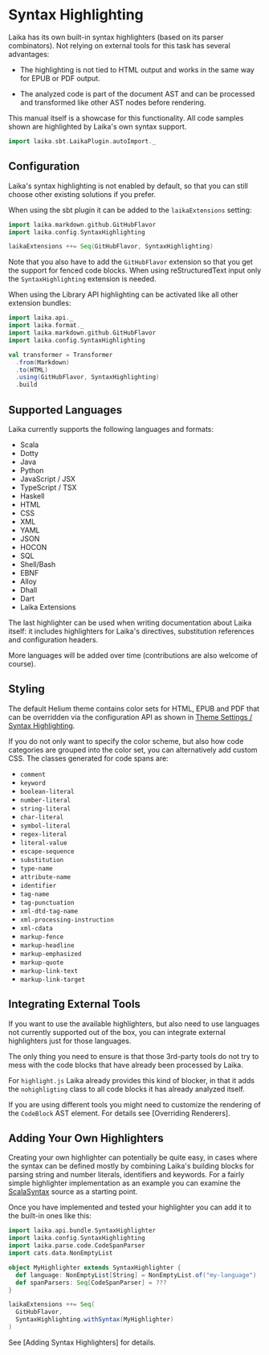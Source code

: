 
Syntax Highlighting
===================

Laika has its own built-in syntax highlighters (based on its parser combinators). 
Not relying on external tools for this task has several advantages:

* The highlighting is not tied to HTML output and works in the same way for EPUB or PDF output.

* The analyzed code is part of the document AST and can be processed and transformed like other
  AST nodes before rendering.
  
This manual itself is a showcase for this functionality. 
All code samples shown are highlighted by Laika's own syntax support. 

```scala mdoc:invisible
import laika.sbt.LaikaPlugin.autoImport._
```
  
Configuration
-------------

Laika's syntax highlighting is not enabled by default, 
so that you can still choose other existing solutions if you prefer.

When using the sbt plugin it can be added to the `laikaExtensions` setting:

```scala mdoc:compile-only
import laika.markdown.github.GitHubFlavor
import laika.config.SyntaxHighlighting

laikaExtensions ++= Seq(GitHubFlavor, SyntaxHighlighting)  
```

Note that you also have to add the `GitHubFlavor` extension so that you get the support for fenced code blocks.
When using reStructuredText input only the `SyntaxHighlighting` extension is needed.

When using the Library API highlighting can be activated like all other extension bundles:

```scala mdoc:silent
import laika.api._
import laika.format._
import laika.markdown.github.GitHubFlavor
import laika.config.SyntaxHighlighting

val transformer = Transformer
  .from(Markdown)
  .to(HTML)
  .using(GitHubFlavor, SyntaxHighlighting)
  .build
```


Supported Languages
-------------------

Laika currently supports the following languages and formats:

* Scala
* Dotty
* Java
* Python
* JavaScript / JSX
* TypeScript / TSX
* Haskell
* HTML
* CSS
* XML
* YAML
* JSON
* HOCON
* SQL
* Shell/Bash
* EBNF
* Alloy
* Dhall
* Dart
* Laika Extensions

The last highlighter can be used when writing documentation about Laika itself: 
it includes highlighters for Laika's directives, substitution references and configuration headers.

More languages will be added over time (contributions are also welcome of course).


Styling
-------

The default Helium theme contains color sets for HTML, EPUB and PDF that can be overridden via the configuration API
as shown in [Theme Settings / Syntax Highlighting](../03-preparing-content/03-theme-settings.md#syntax-highlighting).

If you do not only want to specify the color scheme, but also how code categories are grouped into the color set,
you can alternatively add custom CSS.
The classes generated for code spans are:

* `comment`
* `keyword`
* `boolean-literal`
* `number-literal`
* `string-literal`
* `char-literal`
* `symbol-literal`
* `regex-literal`
* `literal-value`
* `escape-sequence`
* `substitution`
* `type-name`
* `attribute-name`
* `identifier`
* `tag-name`
* `tag-punctuation`
* `xml-dtd-tag-name`
* `xml-processing-instruction`
* `xml-cdata`
* `markup-fence`
* `markup-headline`
* `markup-emphasized`
* `markup-quote`
* `markup-link-text`
* `markup-link-target`


Integrating External Tools
--------------------------

If you want to use the available highlighters, but also need to use languages not currently supported out of the box,
you can integrate external highlighters just for those languages.

The only thing you need to ensure is that those 3rd-party tools do not try to mess with the code blocks
that have already been processed by Laika.

For `highlight.js` Laika already provides this kind of blocker, in that it adds the `nohighligting` class
to all code blocks it has already analyzed itself.

If you are using different tools you might need to customize the rendering of the `CodeBlock` AST element.
For details see [Overriding Renderers].


Adding Your Own Highlighters
----------------------------

Creating your own highlighter can potentially be quite easy, in cases where the syntax can be defined mostly
by combining Laika's building blocks for parsing string and number literals, identifiers and keywords.
For a fairly simple highlighter implementation as an example you can examine the [ScalaSyntax] source
as a starting point.

[ScalaSyntax]: https://github.com/planet42/Laika/blob/master/core/shared/src/main/scala/laika/parse/code/languages/ScalaSyntax.scala

Once you have implemented and tested your highlighter you can add it to the built-in ones like this:

```scala mdoc:compile-only
import laika.api.bundle.SyntaxHighlighter
import laika.config.SyntaxHighlighting
import laika.parse.code.CodeSpanParser
import cats.data.NonEmptyList

object MyHighlighter extends SyntaxHighlighter {
  def language: NonEmptyList[String] = NonEmptyList.of("my-language")
  def spanParsers: Seq[CodeSpanParser] = ???
}

laikaExtensions ++= Seq(
  GitHubFlavor, 
  SyntaxHighlighting.withSyntax(MyHighlighter)
)  
```

See [Adding Syntax Highlighters] for details.
